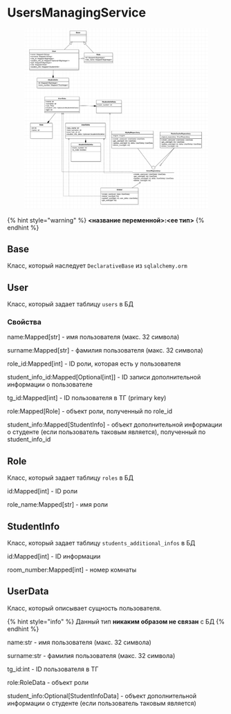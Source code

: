 # UsersManagingService

<figure><img src=".gitbook/assets/image (1).png" alt=""><figcaption></figcaption></figure>

{% hint style="warning" %}
&#x20;**<название переменной>:<ее тип>**
{% endhint %}

## Base

Класс, который наследует `DeclarativeBase` из `sqlalchemy.orm`

## User

Класс, который задает таблицу `users` в БД

### Свойства

name:Mapped\[str] - имя пользователя (макс. 32 символа)

surname:Mapped\[str] - фамилия пользователя (макс. 32 символа)

role\_id:Mapped\[int] - ID роли, которая есть у пользователя

student\_info\_id:Mapped\[Optional\[int]] - ID записи дополнительной информации о пользователе

tg\_id:Mapped\[int] - ID пользователя в ТГ (primary key)

role:Mapped\[Role] - объект роли, полученный по role\_id

student\_info:Mapped\[StudentInfo] - объект дополнительной информации о студенте (если пользователь таковым является), полученный по student\_info\_id

## Role

Класс, который задает таблицу `roles` в БД

id:Mapped\[int] - ID роли

role\_name:Mapped\[str] - имя роли

## StudentInfo

Класс, который задает таблицу `students_additional_infos` в БД

id:Mapped\[int] - ID информации

room\_number:Mapped\[int] - номер комнаты

## UserData

Класс, который описывает сущность пользователя.

{% hint style="info" %}
Данный тип **никаким образом не связан** с БД
{% endhint %}

name:str - имя пользователя (макс. 32 символа)

surname:str - фамилия пользователя (макс. 32 символа)

tg\_id:int - ID пользователя в ТГ

role:RoleData - объект роли

student\_info:Optional\[StudentInfoData] - объект дополнительной информации о студенте (если пользователь таковым является)

